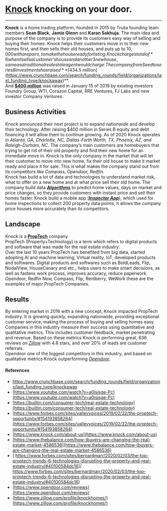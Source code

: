 # **[Knock](https://www.knock.com/)** knocking on your door.
---
**Knock** is a home trading platform, founded in 2015 by Trulia 
founding team members **Sean Black**,
**Jamie Glenn** and **Karan Sakhuja**. The 
main idea and purpose of the company
is to provide its customers easy 
way of selling and buying their 
homes. Knock helps their customers
move in to their new homes first,
and then sells their old houses, and puts up to $10,000 
with a repairs, to make the
house ready for listing. Knock
charges total of  *6% commission* which includes 3% commission
when it sells a customer’s house and another 3 % when buys
new house, same as a traditional real estate agent would charge. 
The company from Seed  to series B investments has raised **[$434.5 million](https://www.crunchbase.com/search/funding_rounds/field/organizations/last_funding_type/knockaway)**.  
And **[$400 million](https://www.housingwire.com/articles/47923-knock-raises-400-million-plans-massive-expansion-of-home-trade-in-program/)** was raised in January 15 of 2019 by existing investors Foundry Group, WTI, Corazon Capital, RRE Ventures, FJ Labs and new investor Company Ventures.


## Business Activities
Knock announced their next project is to expand nationwide and develop their technology. After raising $400 million in Series B equity and debt financing it will allow them to continue growing. As of 2020 Knock operates in *Atlanta, GA, Charlotte, NC, Dallas-Forth Worth, TX, Phoenix, AZ, and Raleigh-Durham, NC*. The company’s main customers are homebuyers that trying to get rid of their old property and find their new home for an immediate move in. Knock is the only company in the market that will let their customer to move into new home, fix their old house to make it market ready and place it for sale. This is what makes the company stand out from its competitors like *Compass, Opendoor, Redfin*.  
Knock has build a lot  of data and technologies to understand market risk, what to offer on a new home and at what price sell their old home. 
The company build data ***[Algorithms](https://www.youtube.com/watch?v=a0isjsge-Pc)*** to predict home values, days on market and price changes, so they provide customers with instant price and sell their homes faster. Knock build a mobile app (***[Inspector App](https://www.youtube.com/watch?v=a0isjsge-Pc)***), which used for home inspections to collect 200 property data points, it allows the company price houses more accurately than its competitors. 


## Landscape
Knock is a **[PropTech](https://medium.com/@vincentlecamus/proptech-what-is-it-and-how-to-address-the-new-wave-of-real-estate-startups-ae9bb52fb128)** company.  
PropTech (Property+Technology) is a term which refers to digital products and software that was made for the real estate industry.         
Over the last 10 years PropTech has benefited from big data, started adopting AI and machine learning, Virtual reality, IoT, developed products and softwares.
Digital products and softwares such as BoldLeads, Flip, NodalView, HouseCanary and etc., helps users to make smart decisions, as well as fastens work process, improves accuracy, reduce paperwork. Opendoor, Redfin Now, Compass, Flip, Rentberry, WeWork these are the examples of major PropTech Companies. 


## Results
By entering market in 2016 with a new concept, Knock impacted PropTech industry. It is growing quickly, expanding nationwide, providing exceptional customer service, making the process of buying and selling homes easy.   
Companies in this industry measure their success  using quantitative and qualitative metrics. This includes customer feedback, market penetrating and revenue. Based on these metrics Knock is performing great, 636 reviews on *[Zillow](https://www.zillow.com/profile/knockhomes/)* with 4.8 stars, and over 20% of leads are customer referrals.  
Opendoor one of the biggest competitors in this industry, and based on qualitative metrics Knock outperforming *[Opendoor](https://www.opendoor.com/reviews)*.



#### References
- [https://www.crunchbase.com/search/funding_rounds/field/organizations/last_funding_type/knockaway
](https://www.crunchbase.com/search/funding_rounds/field/organizations/last_funding_type/knockaway
)    
- [https://www.youtube.com/watch?v=a0isjsge-Pc](https://www.youtube.com/watch?v=a0isjsge-Pc)
- [https://builtin.com/consumer-tech/real-estate-technology](https://builtin.com/consumer-tech/real-estate-technology)
- [https://www.forbes.com/sites/valleyvoices/2019/02/22/the-proptech-opportunity/#154193858264](https://www.forbes.com/sites/valleyvoices/2019/02/22/the-proptech-opportunity/#154193858264)
- [https://www.knock.com/about-us](https://www.knock.com/about-us)
- [https://www.thebalance.com/how-ibuyers-are-changing-the-real-estate-market-4586536](https://www.thebalance.com/how-ibuyers-are-changing-the-real-estate-market-4586536)
- [ https://www.forbes.com/sites/bernardmarr/2020/02/03/the-top-proptech-trends-6-technologies-disrupting-the-property-and-real-estate-industry/#40100584dc16]( https://www.forbes.com/sites/bernardmarr/2020/02/03/the-top-proptech-trends-6-technologies-disrupting-the-property-and-real-estate-industry/#40100584dc16)
- [https://www.opendoor.com/reviews](https://www.opendoor.com/reviews)
- [https://www.zillow.com/profile/knockhomes/](https://www.zillow.com/profile/knockhomes/)